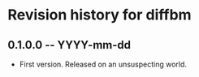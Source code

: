 # Revision history for diffbm

## 0.1.0.0 -- YYYY-mm-dd

* First version. Released on an unsuspecting world.
